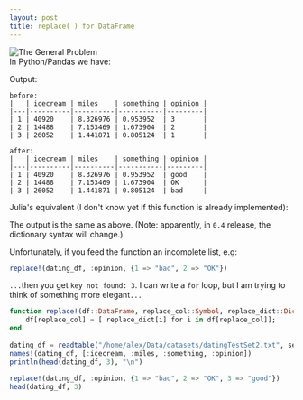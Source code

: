 ```yaml
---
layout: post
title: replace( ) for DataFrame
---
```


<div dir="ltr" style="text-align: left;" trbidi="on">
<div dir="ltr" style="text-align: left;" trbidi="on">
<img alt="The General Problem" src="http://imgs.xkcd.com/comics/the_general_problem.png" /><br />
In Python/Pandas we have:

<script src="https://gist.github.com/aflyax/29fbce693d198040cd68.js"></script>
Output:

```
before:
|   | icecream | miles    | something | opinion |
|---|----------|----------|-----------|---------|
| 1 | 40920    | 8.326976 | 0.953952  | 3       |
| 2 | 14488    | 7.153469 | 1.673904  | 2       |
| 3 | 26052    | 1.441871 | 0.805124  | 1       |

after:
|   | icecream | miles    | something | opinion |
|---|----------|----------|-----------|---------|
| 1 | 40920    | 8.326976 | 0.953952  | good    |
| 2 | 14488    | 7.153469 | 1.673904  | OK      |
| 3 | 26052    | 1.441871 | 0.805124  | bad     |
```

Julia's equivalent (I don't know yet if this function is already implemented):
<br />
<script src="https://gist.github.com/aflyax/23dfcfcedc53e44026f0.js"></script>

The output is the same as above. (Note: apparently, in <code>0.4</code> release, the dictionary syntax will change.)

Unfortunately, if you feed the function an incomplete list, e.g: 

``` julia
replace!(dating_df, :opinion, {1 => "bad", 2 => "OK"})
```

`...`then you get `key not found: 3`. I can write a `for` loop, but I am trying to think of something more elegant`...`

``` julia
function replace!(df::DataFrame, replace_col::Symbol, replace_dict::Dict)
    df[replace_col] = [ replace_dict[i] for i in df[replace_col]];
end
 
dating_df = readtable("/home/alex/Data/datasets/datingTestSet2.txt", separator='\t', header=false);
names!(dating_df, [:icecream, :miles, :something, :opinion])
println(head(dating_df, 3), "\n")
 
replace!(dating_df, :opinion, {1 => "bad", 2 => "OK", 3 => "good"})
head(dating_df, 3)
```
